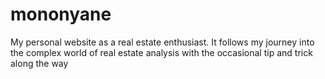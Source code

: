 # mononyane
My personal website as a real estate enthusiast. It follows my journey into the complex world of real estate analysis with the occasional tip and trick along the way
